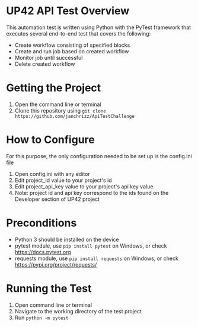 # UP42 API Test Overview

This automation test is written using Python with the PyTest framework that executes several end-to-end test that covers the following:
* Create workflow consisting of specified blocks
* Create and run job based on created workflow
* Monitor job until successful
* Delete created workflow

# Getting the Project
1. Open the command line or terminal
2. Clone this repository using `git clone https://github.com/janchrizz/ApiTestChallenge`

# How to Configure
For this purpose, the only configuration needed to be set up is the config.ini file
1. Open config.ini with any editor
2. Edit project_id value to your project's id
3. Edit project_api_key value to your project's api key value
4. Note: project id and api key correspond to the ids found on the Developer section of UP42 project

# Preconditions
* Python 3 should be installed on the device
* pytest module, use `pip install pytest` on Windows, or check https://docs.pytest.org 
* requests module, use `pip install requests` on Windows, or check https://pypi.org/project/requests/

# Running the Test
1. Open command line or terminal
2. Navigate to the working directory of the test project
3. Run `python -m pytest`